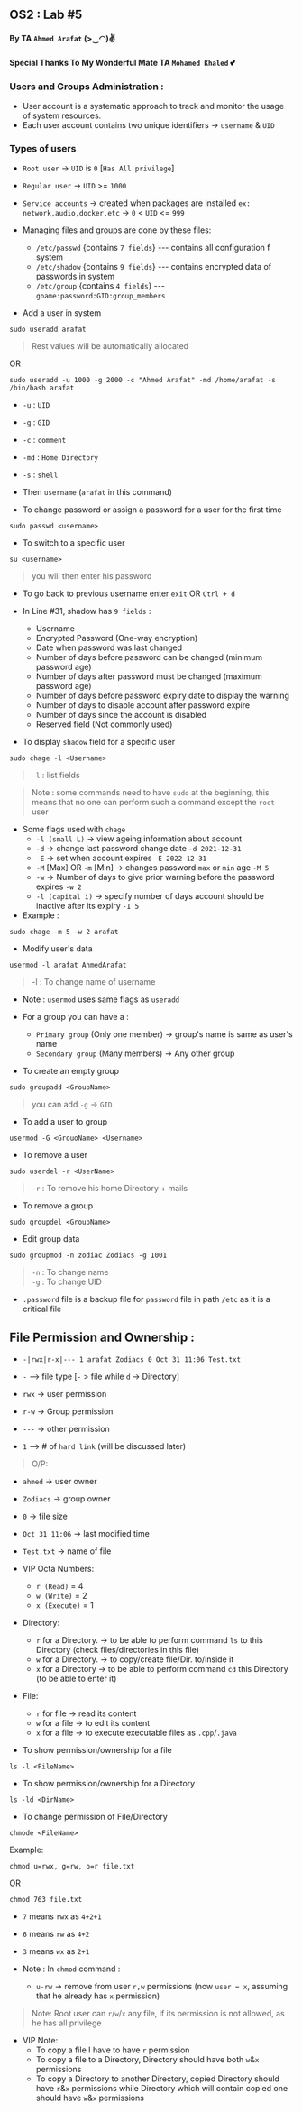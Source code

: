 ## OS2 : Lab #5
#### By TA `Ahmed Arafat` (>‿◠)✌
#### Special Thanks To My Wonderful Mate TA `Mohamed Khaled` 💕


### Users and Groups Administration :
- User account is a systematic approach to track and monitor the usage of system resources.
- Each user account contains two unique identifiers -> `username` & `UID`


### Types of users
- `Root user` -> `UID` is `0` [`Has All privilege`]
- `Regular user` -> `UID` >= `1000`
- `Service accounts` -> created when packages are installed `ex: network,audio,docker,etc` -> `0` < `UID` <= `999`


- Managing files and groups are done by these files:
    - `/etc/passwd` {contains `7 fields`} --- contains all configuration f system
    - `/etc/shadow` {contains `9 fields`} --- contains encrypted data of passwords in system
    - `/etc/group` {contains `4 fields`} --- `gname:password:GID:group_members`


- Add a user in system
```
sudo useradd arafat
```
> Rest values will be automatically allocated

OR
```
sudo useradd -u 1000 -g 2000 -c "Ahmed Arafat" -md /home/arafat -s /bin/bash arafat
```
- `-u` : `UID`
- `-g` : `GID`
- `-c` : `comment`
- `-md` : `Home Directory`
- `-s` : `shell`
- Then `username` (`arafat` in this command)


- To change password or assign a password for a user for the first time
```
sudo passwd <username>
```

- To switch to a specific user
```
su <username>
```
> you will then enter his password

- To go back to previous username enter `exit` OR `Ctrl + d`

- In Line #31, shadow has `9 fields` :
  - Username
  - Encrypted Password (One-way encryption)
  - Date when password was last changed
  - Number of days before password can be changed (minimum password age)
  - Number of days after password must be changed (maximum password age)
  - Number of days before password expiry date to display the warning
  - Number of days to disable account after password expire
  - Number of days since the account is disabled
  - Reserved field (Not commonly used)


- To display `shadow` field for a specific user
```
sudo chage -l <Username>
```
> `-l` : list fields

> Note : some commands need to have `sudo` at the beginning, this means that no one can perform such a command except the `root` user

- Some flags used with `chage`
    - `-l (small L)` -> view ageing information about account
    - `-d` -> change last password change date `-d 2021-12-31`
    - `-E` -> set when account expires `-E 2022-12-31`
    - `-M` [Max] OR `-m` [Min] -> changes password `max` or `min` age `-M 5`
    - `-w` -> Number of days to give prior warning before the password expires `-w 2`
    - `-l (capital i)` -> specify number of days account should be inactive after its expiry `-I 5`
- Example : 
``` 
sudo chage -m 5 -w 2 arafat
```



- Modify user's data
```
usermod -l arafat AhmedArafat
```
> -l : To change name of username
- Note : `usermod` uses same flags as `useradd`

- For a group you can have a : 
  - `Primary group` (Only one member) -> group's name is same as user's name
  - `Secondary group` (Many members) -> Any other group

- To create an empty group
````
sudo groupadd <GroupName>
````
> you can add `-g` -> `GID`

- To add a user to group
```
usermod -G <GrouoName> <Username>
```
- To remove a user
```
sudo userdel -r <UserName>
```
> `-r` : To remove his home Directory + mails

- To remove a group
``` 
sudo groupdel <GroupName>
```
- Edit group data
```
sudo groupmod -n zodiac Zodiacs -g 1001
```
> `-n` : To change name <br>
> `-g` : To change UID <br>


- `.password` file is a backup file for `password` file in path `/etc` as it is a critical file



## File Permission and Ownership :

- `-|rwx|r-x|--- 1 arafat Zodiacs 0 Oct 31 11:06 Test.txt`

- `-` --> file type [`-` > file while `d` -> Directory]
- `rwx` -> user permission
- `r-w` -> Group permission
- `---` -> other permission
- `1` --> # of `hard link` (will be discussed later)

>O/P:
- `ahmed` -> user owner
- `Zodiacs` -> group owner
- `0` -> file size
- `Oct 31 11:06` -> last modified time
- `Test.txt` -> name of file


- VIP Octa Numbers:
    - `r (Read)` = 4
    - `w (Write)` = 2
    - `x (Execute)` = 1


- Directory:
    - `r` for a Directory. -> to be able to perform command `ls` to this Directory (check files/directories in this file)
    - `w` for a Directory. -> to copy/create file/Dir. to/inside it
    - `x` for a Directory -> to be able to perform command `cd` this Directory (to be able to enter it)


- File:
    - `r` for file -> read its content
    - `w` for a file -> to edit its content
    - `x` for a file -> to execute executable files as `.cpp`/`.java`


- To show permission/ownership for a file
```
ls -l <FileName>
```
- To show permission/ownership for a Directory
```
ls -ld <DirName>
```

- To change permission of File/Directory
```
chmode <FileName>
```
Example:
```
chmod u=rwx, g=rw, o=r file.txt
```
OR
```
chmod 763 file.txt
```
   - `7` means `rwx` as `4+2+1` <br>
   - `6` means `rw` as `4+2` <br>
   - `3` means `wx` as `2+1` <br>

- Note : In `chmod` command :
  - `u-rw` -> remove from user `r,w` permissions (now `user = x`, assuming that he already has `x` permission)

> Note: Root user can `r`/`w`/`x` any file, if its permission is not allowed, as he has all privilege


- VIP Note:
    - To copy a file I have to have `r` permission
    - To copy a file to a Directory, Directory should have both `w`&`x` permissions
    - To copy a Directory to another Directory, copied Directory should have `r`&`x` permissions
      while Directory which will contain copied one should have `w`&`x` permissions
